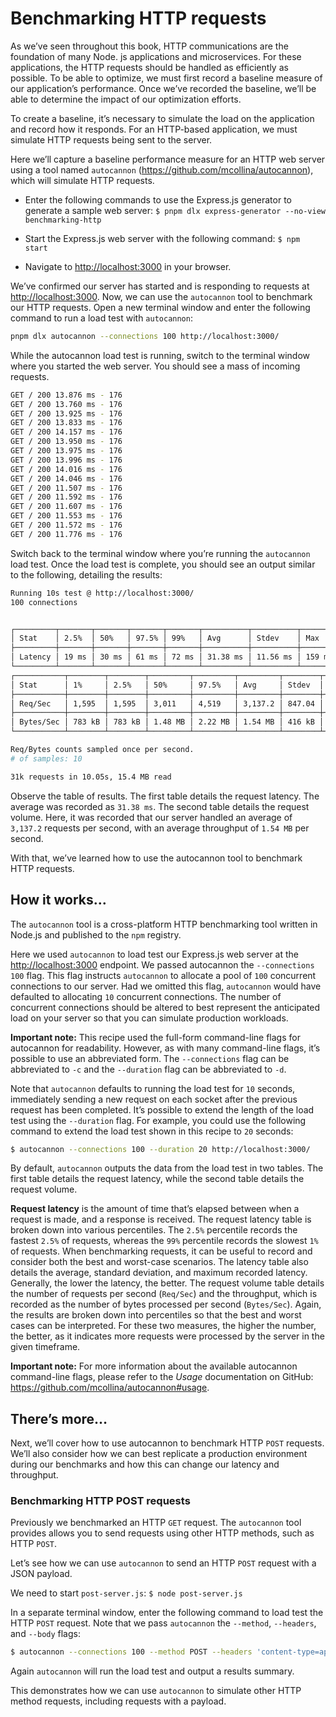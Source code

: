 # Benchmarking HTTP requests

As we’ve seen throughout this book, HTTP communications are the foundation of many Node.
js applications and microservices. For these applications, the HTTP requests should be handled
as efficiently as possible. To be able to optimize, we must first record a baseline measure of our
application’s performance. Once we’ve recorded the baseline, we’ll be able to determine the impact
of our optimization efforts.

To create a baseline, it’s necessary to simulate the load on the application and record how it responds.
For an HTTP-based application, we must simulate HTTP requests being sent to the server.

Here we’ll capture a baseline performance measure for an HTTP web server using a tool
named `autocannon` (https://github.com/mcollina/autocannon), which will simulate
HTTP requests.

- Enter the following commands to use the Express.js generator to generate a sample web server:
  `$ pnpm dlx express-generator --no-view benchmarking-http`

- Start the Express.js web server with the following command:
  `$ npm start`

- Navigate to <http://localhost:3000> in your browser.

We’ve confirmed our server has started and is responding to requests at
<http://localhost:3000>. Now, we can use the `autocannon` tool to benchmark our HTTP
requests. Open a new terminal window and enter the following command to run a load test
with `autocannon`:

```Bash
pnpm dlx autocannon --connections 100 http://localhost:3000/
```

While the autocannon load test is running, switch to the terminal window where you started
the web server. You should see a mass of incoming requests.

```Bash
GET / 200 13.876 ms - 176
GET / 200 13.760 ms - 176
GET / 200 13.925 ms - 176
GET / 200 13.833 ms - 176
GET / 200 14.157 ms - 176
GET / 200 13.950 ms - 176
GET / 200 13.975 ms - 176
GET / 200 13.996 ms - 176
GET / 200 14.016 ms - 176
GET / 200 14.046 ms - 176
GET / 200 11.507 ms - 176
GET / 200 11.592 ms - 176
GET / 200 11.607 ms - 176
GET / 200 11.553 ms - 176
GET / 200 11.572 ms - 176
GET / 200 11.776 ms - 176
```

Switch back to the terminal window where you’re running the `autocannon` load test. Once
the load test is complete, you should see an output similar to the following, detailing the results:

```Bash
Running 10s test @ http://localhost:3000/
100 connections


┌─────────┬───────┬───────┬───────┬───────┬──────────┬──────────┬────────┐
│ Stat    │ 2.5%  │ 50%   │ 97.5% │ 99%   │ Avg      │ Stdev    │ Max    │
├─────────┼───────┼───────┼───────┼───────┼──────────┼──────────┼────────┤
│ Latency │ 19 ms │ 30 ms │ 61 ms │ 72 ms │ 31.38 ms │ 11.56 ms │ 159 ms │
└─────────┴───────┴───────┴───────┴───────┴──────────┴──────────┴────────┘
┌───────────┬────────┬────────┬─────────┬─────────┬─────────┬────────┬────────┐
│ Stat      │ 1%     │ 2.5%   │ 50%     │ 97.5%   │ Avg     │ Stdev  │ Min    │
├───────────┼────────┼────────┼─────────┼─────────┼─────────┼────────┼────────┤
│ Req/Sec   │ 1,595  │ 1,595  │ 3,011   │ 4,519   │ 3,137.2 │ 847.04 │ 1,595  │
├───────────┼────────┼────────┼─────────┼─────────┼─────────┼────────┼────────┤
│ Bytes/Sec │ 783 kB │ 783 kB │ 1.48 MB │ 2.22 MB │ 1.54 MB │ 416 kB │ 783 kB │
└───────────┴────────┴────────┴─────────┴─────────┴─────────┴────────┴────────┘

Req/Bytes counts sampled once per second.
# of samples: 10

31k requests in 10.05s, 15.4 MB read
```

Observe the table of results. The first table details the request latency. The average was recorded
as `31.38 ms`. The second table details the request volume. Here, it was recorded that our
server handled an average of `3,137.2` requests per second, with an average throughput of
`1.54 MB` per second.

With that, we’ve learned how to use the autocannon tool to benchmark HTTP requests.

## How it works…

The `autocannon` tool is a cross-platform HTTP benchmarking tool written in Node.js and published
to the `npm` registry.

Here we used `autocannon` to load test our Express.js web server at the
<http://localhost:3000> endpoint. We passed autocannon the `--connections 100` flag. This
flag instructs `autocannon` to allocate a pool of `100` concurrent connections to our server. Had we
omitted this flag, `autocannon` would have defaulted to allocating `10` concurrent connections. The
number of concurrent connections should be altered to best represent the anticipated load on your
server so that you can simulate production workloads.

**Important note:**
This recipe used the full-form command-line flags for autocannon for readability. However, as
with many command-line flags, it’s possible to use an abbreviated form. The `--connections`
flag can be abbreviated to `-c` and the `--duration` flag can be abbreviated to `-d`.

Note that `autocannon` defaults to running the load test for `10` seconds, immediately sending a new
request on each socket after the previous request has been completed. It’s possible to extend the length
of the load test using the `--duration` flag. For example, you could use the following command to
extend the load test shown in this recipe to `20` seconds:

```Bash
$ autocannon --connections 100 --duration 20 http://localhost:3000/
```

By default, `autocannon` outputs the data from the load test in two tables. The first table details the
request latency, while the second table details the request volume.

**Request latency** is the amount of time that’s elapsed between when a request is made, and a response
is received. The request latency table is broken down into various percentiles. The `2.5%` percentile
records the fastest `2.5%` of requests, whereas the `99%` percentile records the slowest `1%` of requests.
When benchmarking requests, it can be useful to record and consider both the best and worst-case
scenarios. The latency table also details the average, standard deviation, and maximum recorded
latency. Generally, the lower the latency, the better.
The request volume table details the number of requests per second (`Req/Sec`) and the throughput,
which is recorded as the number of bytes processed per second (`Bytes/Sec`). Again, the results
are broken down into percentiles so that the best and worst cases can be interpreted. For these two
measures, the higher the number, the better, as it indicates more requests were processed by the server
in the given timeframe.

**Important note:**
For more information about the available autocannon command-line flags, please
refer to the _Usage_ documentation on GitHub: <https://github.com/mcollina/autocannon#usage>.

## There’s more…

Next, we’ll cover how to use autocannon to benchmark HTTP `POST` requests. We’ll also consider
how we can best replicate a production environment during our benchmarks and how this can change
our latency and throughput.

### Benchmarking HTTP POST requests

Previously we benchmarked an HTTP `GET` request. The `autocannon` tool provides allows you
to send requests using other HTTP methods, such as HTTP `POST`.

Let’s see how we can use `autocannon` to send an HTTP `POST` request with a JSON payload.

We need to start `post-server.js`:
`$ node post-server.js`

In a separate terminal window, enter the following command to load test the HTTP `POST`
request. Note that we pass `autocannon` the `--method`, `--headers`, and `--body` flags:

```Bash
$ autocannon --connections 100 --method POST --headers 'content-type=application/json' --body '{ "hello": "world"}' http://localhost:3000/
```

Again `autocannon` will run the load test and output a results summary.

This demonstrates how we can use `autocannon` to simulate other HTTP method requests, including
requests with a payload.
